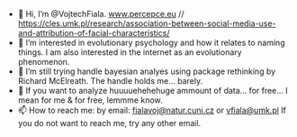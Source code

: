 - 👋 Hi, I’m @VojtechFiala. www.percepce.eu // https://cles.umk.pl/research/association-between-social-media-use-and-attribution-of-facial-characteristics/
- 👀 I’m interested in evolutionary psychology and how it relates to naming things. I am also interested in the internet as an evolutionary phenomenon. 
- 🌱 I’m still trying handle bayesian analyes using package rethinking by Richard McElreath. The handle holds me... barely. 
- 💞️ If you want to analyze huuuuehehehuge ammount of data... for free... I mean for me & for free, lemmme know. 
- 📫 How to reach me: by email: fialavoj@natur.cuni.cz or vfiala@umk.pl If you do not want to reach me, try any other email. 

<!---
VojtechFiala/VojtechFiala is a ✨ special ✨ repository because its `README.md` (this file) appears on your GitHub profile.
You can click the Preview link to take a look at your changes.
--->
